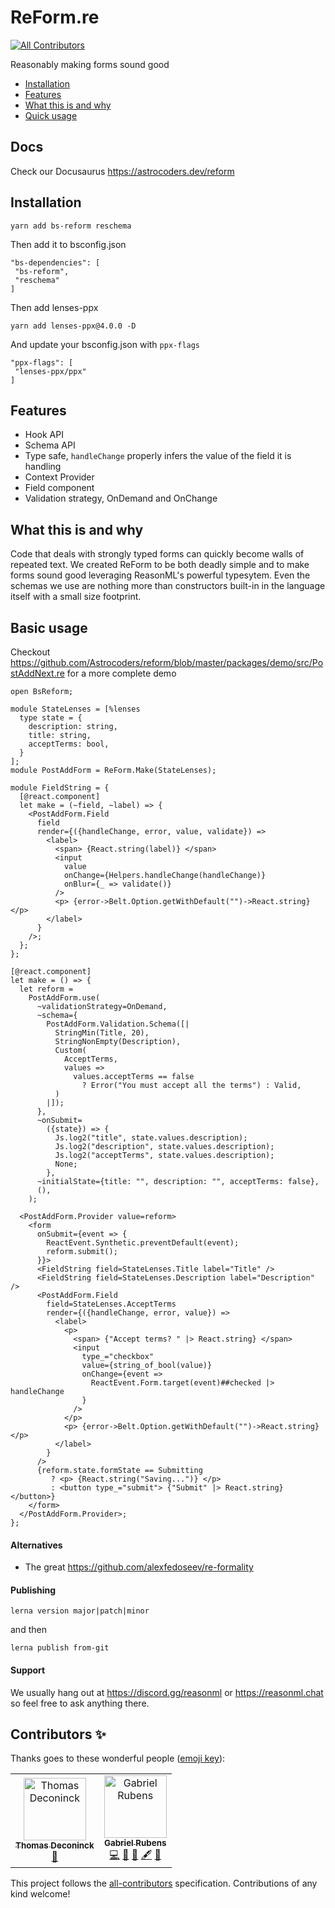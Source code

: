 # ReForm.re
[![All Contributors](https://img.shields.io/badge/all_contributors-2-orange.svg?style=flat-square)](#contributors)

Reasonably making forms sound good

- [Installation](#installation)
- [Features](#features)
- [What this is and why](#what-this-is-and-why)
- [Quick usage](#usage)

## Docs

Check our Docusaurus https://astrocoders.dev/reform

## Installation

```
yarn add bs-reform reschema
```

Then add it to bsconfig.json

```
"bs-dependencies": [
 "bs-reform",
 "reschema"
]
```

Then add lenses-ppx

```
yarn add lenses-ppx@4.0.0 -D
```

And update your bsconfig.json with `ppx-flags`

```
"ppx-flags": [
 "lenses-ppx/ppx"
]
```

## Features

- Hook API
- Schema API
- Type safe, `handleChange` properly infers the value of the field it is handling
- Context Provider
- Field component
- Validation strategy, OnDemand and OnChange

## What this is and why

Code that deals with strongly typed forms can quickly become walls of repeated text.
We created ReForm to be both deadly simple and to make forms sound good leveraging ReasonML's powerful typesytem.
Even the schemas we use are nothing more than constructors built-in in the language itself with a small size footprint.

## Basic usage

Checkout https://github.com/Astrocoders/reform/blob/master/packages/demo/src/PostAddNext.re for a more complete demo

```reason
open BsReform;

module StateLenses = [%lenses
  type state = {
    description: string,
    title: string,
    acceptTerms: bool,
  }
];
module PostAddForm = ReForm.Make(StateLenses);

module FieldString = {
  [@react.component]
  let make = (~field, ~label) => {
    <PostAddForm.Field
      field
      render={({handleChange, error, value, validate}) =>
        <label>
          <span> {React.string(label)} </span>
          <input
            value
            onChange={Helpers.handleChange(handleChange)}
            onBlur={_ => validate()}
          />
          <p> {error->Belt.Option.getWithDefault("")->React.string} </p>
        </label>
      }
    />;
  };
};

[@react.component]
let make = () => {
  let reform =
    PostAddForm.use(
      ~validationStrategy=OnDemand,
      ~schema={
        PostAddForm.Validation.Schema([|
          StringMin(Title, 20),
          StringNonEmpty(Description),
          Custom(
            AcceptTerms,
            values =>
              values.acceptTerms == false
                ? Error("You must accept all the terms") : Valid,
          )
        |]);
      },
      ~onSubmit=
        ({state}) => {
          Js.log2("title", state.values.description);
          Js.log2("description", state.values.description);
          Js.log2("acceptTerms", state.values.description);
          None;
        },
      ~initialState={title: "", description: "", acceptTerms: false},
      (),
    );

  <PostAddForm.Provider value=reform>
    <form
      onSubmit={event => {
        ReactEvent.Synthetic.preventDefault(event);
        reform.submit();
      }}>
      <FieldString field=StateLenses.Title label="Title" />
      <FieldString field=StateLenses.Description label="Description" />
      <PostAddForm.Field
        field=StateLenses.AcceptTerms
        render={({handleChange, error, value}) =>
          <label>
            <p>
              <span> {"Accept terms? " |> React.string} </span>
              <input
                type_="checkbox"
                value={string_of_bool(value)}
                onChange={event =>
                  ReactEvent.Form.target(event)##checked |> handleChange
                }
              />
            </p>
            <p> {error->Belt.Option.getWithDefault("")->React.string} </p>
          </label>
        }
      />
      {reform.state.formState == Submitting
         ? <p> {React.string("Saving...")} </p>
         : <button type_="submit"> {"Submit" |> React.string} </button>}
    </form>
  </PostAddForm.Provider>;
};
```

#### Alternatives

- The great https://github.com/alexfedoseev/re-formality

#### Publishing

```
lerna version major|patch|minor
```

and then

```
lerna publish from-git
```

#### Support

We usually hang out at https://discord.gg/reasonml or https://reasonml.chat so feel free to ask anything there.

## Contributors ✨

Thanks goes to these wonderful people ([emoji key](https://allcontributors.org/docs/en/emoji-key)):

<!-- ALL-CONTRIBUTORS-LIST:START - Do not remove or modify this section -->
<!-- prettier-ignore -->
<table>
  <tr>
    <td align="center"><a href="http://www.thomasdeconinck.fr"><img src="https://avatars2.githubusercontent.com/u/1548421?v=4" width="100px;" alt="Thomas Deconinck"/><br /><sub><b>Thomas Deconinck</b></sub></a><br /><a href="https://github.com/Astrocoders/reform/commits?author=DCKT" title="Documentation">📖</a></td>
    <td align="center"><a href="http://twitter.com/fakenickels"><img src="https://avatars0.githubusercontent.com/u/1283200?v=4" width="100px;" alt="Gabriel Rubens"/><br /><sub><b>Gabriel Rubens</b></sub></a><br /><a href="https://github.com/Astrocoders/reform/commits?author=fakenickels" title="Code">💻</a> <a href="https://github.com/Astrocoders/reform/issues?q=author%3Afakenickels" title="Bug reports">🐛</a> <a href="#ideas-fakenickels" title="Ideas, Planning, & Feedback">🤔</a> <a href="#content-fakenickels" title="Content">🖋</a> <a href="https://github.com/Astrocoders/reform/commits?author=fakenickels" title="Documentation">📖</a></td>
  </tr>
</table>

<!-- ALL-CONTRIBUTORS-LIST:END -->

This project follows the [all-contributors](https://github.com/all-contributors/all-contributors) specification. Contributions of any kind welcome!